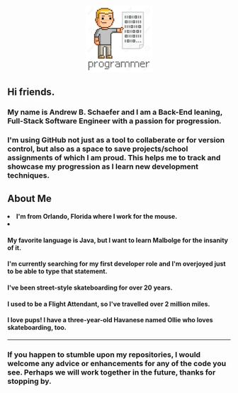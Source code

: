 <div id="header" align="center">
  <img src="programmer.png" height= "150" width="150"/>
</div>

<h2>Hi friends.</h2> 


<h3>My name is Andrew B. Schaefer and I am a Back-End leaning, Full-Stack Software Engineer with a passion for progression.</h3> 

<h3>I'm using GitHub not just as a tool to collaberate or for version control, but also as a space to save projects/school assignments of which I am proud. This helps me to track and showcase my progression as I learn new development techniques.
  
<h2>About Me</h2>
  <h4><li>I'm from Orlando, Florida where I work for the mouse.<li></h4>
  <h4>My favorite language is Java, but I want to learn Malbolge for the insanity of it.</h4>
  <h4>I'm currently searching for my first developer role and I'm overjoyed just to be able to type that statement.</h4>
  <h4>I've been street-style skateboarding for over 20 years.</h4>
  <h4>I used to be a Flight Attendant, so I've travelled over 2 million miles.</h4>
  <h4>I love pups! I have a three-year-old Havanese named Ollie who loves skateboarding, too.</h4>
  
<hr>

<h3>If you happen to stumble upon my repositories, I would welcome any advice or enhancements for any of the code you see. Perhaps we will work together in the future, thanks for stopping by.</h3>
